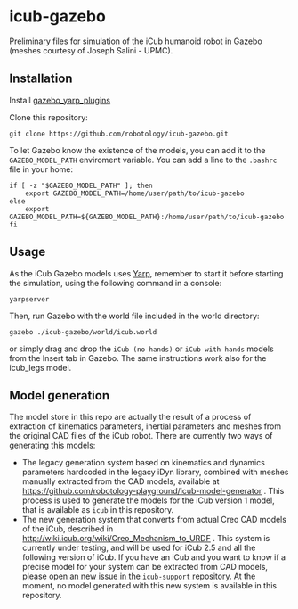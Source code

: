 icub-gazebo
===========

Preliminary files for simulation of the iCub humanoid robot in Gazebo (meshes courtesy of Joseph Salini - UPMC).

Installation
------------
Install [gazebo_yarp_plugins](https://github.com/robotology/gazebo_yarp_plugins)

Clone this repository:
```
git clone https://github.com/robotology/icub-gazebo.git
```
 

To let Gazebo know the existence of the models, you can add it to the `GAZEBO_MODEL_PATH` enviroment variable. You can add a line to the `.bashrc` file in your home:
```
if [ -z "$GAZEBO_MODEL_PATH" ]; then
    export GAZEBO_MODEL_PATH=/home/user/path/to/icub-gazebo
else
    export GAZEBO_MODEL_PATH=${GAZEBO_MODEL_PATH}:/home/user/path/to/icub-gazebo
fi
```

Usage
-----
As the iCub Gazebo models uses [Yarp](http://yarp.it), remember to start it before starting the simulation, using the following command in a console:
```
yarpserver 
```

Then, run Gazebo with the world file included in the world directory:
```
gazebo ./icub-gazebo/world/icub.world
```
or simply drag and drop the `iCub (no hands)` or `iCub with hands` models from the Insert tab in Gazebo.
The same instructions work also for the icub_legs model.

Model generation
----------------
The model store in this repo are actually the result of a process of extraction of kinematics parameters, inertial parameters and meshes from the original CAD files of the iCub robot. There are currently two ways of generating this models: 

* The legacy generation system based on kinematics and dynamics parameters hardcoded in the legacy iDyn library, combined with meshes manually extracted from the CAD models, available at https://github.com/robotology-playground/icub-model-generator . This process is used to generate the models for the iCub version 1 model, that is available as `icub` in this repository.
* The new generation system that converts from actual Creo CAD models of the iCub, described in http://wiki.icub.org/wiki/Creo_Mechanism_to_URDF . This system is currently under testing, and will be used for iCub 2.5 and all the following version of iCub. If you have an iCub and you want to know if a precise model for your system can be extracted from CAD models, please [open an new issue in the `icub-support` repository](https://github.com/robotology/icub-support/issues/new). At the moment, no model generated with this new system is available in this repository. 
